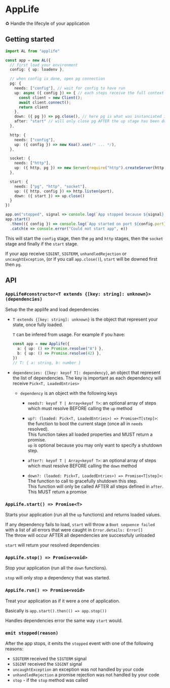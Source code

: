 # AppLife

♻️ Handle the lifecyle of your application


## Getting started

```ts
import AL from "applife"

const app = new AL({
  // first load your environment
  config: { up: loadenv },

  // when config is done, open pg connection
  pg: {
    needs: ["config"], // wait for config to have run
    up: async ({ config }) => { // each steps receive the full context
      const client = new Client();
      await client.connect();
      return client
    },
    down: ({ pg }) => pg.close(), // here pg is what was instanciated in `up`
    after: "start" // will only close pg AFTER the up stage has been downed
  },

  http: {
    needs: ["config"],
    up: ({ config }) => new Koa().use(/* ... */),
  },

  socket: {
    needs: ["http"],
    up: ({ http, pg }) => new Server(require("http").createServer(http.callback()))
  },

  start: {
    needs: ["pg", "http", "socket"],
    up: ({ http, config }) => http.listen(port),
    down: ({ start }) => up.close()
  }
})

app.on("stopped", signal => console.log(`App stopped because ${signal} was received`))
app.start()
  .then(({ config }) => console.log(`App started on port ${config.port}`))
  .catch(e => console.error("Could not start app", e))
```

This will start the `config` stage, then the `pg` and `http` stages, then the
`socket` stage and finally if the `start` stage.

If your app receive `SIGINT`, `SIGTERM`, `unhandledRejection` or `uncaughtException`,
(or if you call `app.close()`), `start` will be downed first then `pg`.


## API

### `AppLife#constructor<T extends {[key: string]: unknown}>(dependencies)`

Setup the the applife and load dependencies

- `T extends {[key: string]: unknown}` is the object that represent your state,
  once fully loaded.

  `T` can be infered from usage.
  For example if you have:

  ```ts
  const app = new Applife({
    a: { up: () => Promise.resolve("A") },
    b: { up: () => Promise.resolve(42) },
  })
  // T: { a: string, b: number }
  ```

- `dependencies: {[key: keyof T]: dependency}`, an object that represent the list
  of dependencies. The key is important as each dependency will receive `Pick<T, LoadedEntries>`

  - `dependency` is an object with the following keys

    - `needs?: keyof T | Array<keyof T>`: an optional array of steps which must
      resolve BEFORE calling the `up` method

    - `up?: (loaded: Pick<T, LoadedEntries>) => Promise<T[step]>`: the function to boot the current stage (once all in `needs` resolved).  
    This function takes all loaded properties and MUST return a promise.  
    `up` is optional because you may only want to specify a shutdown step.

    - `after?: keyof T | Array<keyof T>`: an optional array of steps which must
      resolve BEFORE calling the `down` method

    - `down?: (loaded: Pick<T, LoadedEntries>) => Promise<T[step]>`: The function
      to call to gracefully shutdown this step.  
      This function will only be called AFTER all steps defined in `after`.  
      This MUST return a promise


### `AppLife.start() => Promise<T>`

Starts your application (run all the `up` functions) and returns loaded values.

If any dependency fails to load, `start` will throw a `Boot sequence failed` with
a list of all errors that were caught in `Error.details: Error[]`  
The throw will occur AFTER all dependencies are successfuly unloaded

`start` will return your resolved dependencies


### `AppLife.stop() => Promise<void>`

Stop your application (run all the `down` functions).

`stop` will only stop a dependency that was started.


### `AppLife.run() => Promise<void>`

Treat your application as if it were a one of application.

Basically is `app.start().then(() => app.stop())`

Handles dependencies error the same way `start` would.


### `emit stopped(reason)`

After the app stops, it emits the `stopped` event with one of the following reasons:
- `SIGTERM` received the `SIGTERM` signal
- `SIGINT` received the `SIGINT` signal
- `uncaughtException` an exception was not handled by your code
- `unhandledRejection` a promise rejection was not handled by your code
- `stop` - if the `stop` method was called
